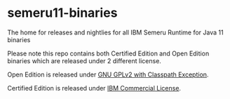 # semeru11-binaries
The home for releases and nightlies for all IBM Semeru Runtime for Java 11 binaries

Please note this repo contains both Certified Edition and Open Edition binaries which are released under 2 different license.

Open Edition is released under [GNU GPLv2 with Classpath Exception](https://openjdk.java.net/legal/gplv2+ce.html).

Certified Edition is released under [IBM Commercial License](https://www14.software.ibm.com/cgi-bin/weblap/lap.pl?la_formnum=&li_formnum=L-PARM-C5ME22).
